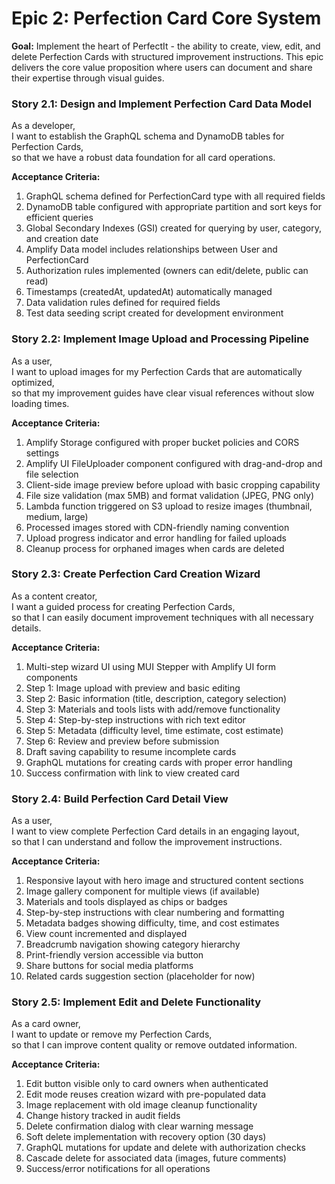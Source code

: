 # Epic 2: Perfection Card Core System

**Goal:** Implement the heart of PerfectIt - the ability to create, view, edit, and delete Perfection Cards with structured improvement instructions. This epic delivers the core value proposition where users can document and share their expertise through visual guides.

### Story 2.1: Design and Implement Perfection Card Data Model
As a developer,  
I want to establish the GraphQL schema and DynamoDB tables for Perfection Cards,  
so that we have a robust data foundation for all card operations.

**Acceptance Criteria:**
1. GraphQL schema defined for PerfectionCard type with all required fields
2. DynamoDB table configured with appropriate partition and sort keys for efficient queries
3. Global Secondary Indexes (GSI) created for querying by user, category, and creation date
4. Amplify Data model includes relationships between User and PerfectionCard
5. Authorization rules implemented (owners can edit/delete, public can read)
6. Timestamps (createdAt, updatedAt) automatically managed
7. Data validation rules defined for required fields
8. Test data seeding script created for development environment

### Story 2.2: Implement Image Upload and Processing Pipeline
As a user,  
I want to upload images for my Perfection Cards that are automatically optimized,  
so that my improvement guides have clear visual references without slow loading times.

**Acceptance Criteria:**
1. Amplify Storage configured with proper bucket policies and CORS settings
2. Amplify UI FileUploader component configured with drag-and-drop and file selection
3. Client-side image preview before upload with basic cropping capability
4. File size validation (max 5MB) and format validation (JPEG, PNG only)
5. Lambda function triggered on S3 upload to resize images (thumbnail, medium, large)
6. Processed images stored with CDN-friendly naming convention
7. Upload progress indicator and error handling for failed uploads
8. Cleanup process for orphaned images when cards are deleted

### Story 2.3: Create Perfection Card Creation Wizard
As a content creator,  
I want a guided process for creating Perfection Cards,  
so that I can easily document improvement techniques with all necessary details.

**Acceptance Criteria:**
1. Multi-step wizard UI using MUI Stepper with Amplify UI form components
2. Step 1: Image upload with preview and basic editing
3. Step 2: Basic information (title, description, category selection)
4. Step 3: Materials and tools lists with add/remove functionality
5. Step 4: Step-by-step instructions with rich text editor
6. Step 5: Metadata (difficulty level, time estimate, cost estimate)
7. Step 6: Review and preview before submission
8. Draft saving capability to resume incomplete cards
9. GraphQL mutations for creating cards with proper error handling
10. Success confirmation with link to view created card

### Story 2.4: Build Perfection Card Detail View
As a user,  
I want to view complete Perfection Card details in an engaging layout,  
so that I can understand and follow the improvement instructions.

**Acceptance Criteria:**
1. Responsive layout with hero image and structured content sections
2. Image gallery component for multiple views (if available)
3. Materials and tools displayed as chips or badges
4. Step-by-step instructions with clear numbering and formatting
5. Metadata badges showing difficulty, time, and cost estimates
6. View count incremented and displayed
7. Breadcrumb navigation showing category hierarchy
8. Print-friendly version accessible via button
9. Share buttons for social media platforms
10. Related cards suggestion section (placeholder for now)

### Story 2.5: Implement Edit and Delete Functionality
As a card owner,  
I want to update or remove my Perfection Cards,  
so that I can improve content quality or remove outdated information.

**Acceptance Criteria:**
1. Edit button visible only to card owners when authenticated
2. Edit mode reuses creation wizard with pre-populated data
3. Image replacement with old image cleanup functionality
4. Change history tracked in audit fields
5. Delete confirmation dialog with clear warning message
6. Soft delete implementation with recovery option (30 days)
7. GraphQL mutations for update and delete with authorization checks
8. Cascade delete for associated data (images, future comments)
9. Success/error notifications for all operations
